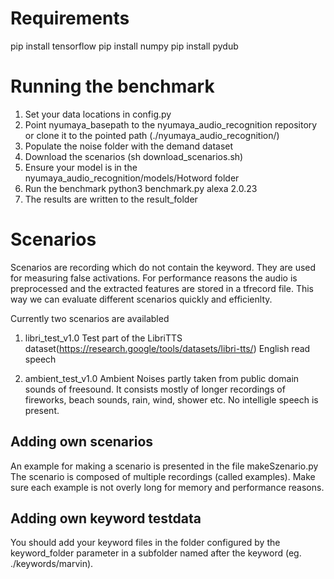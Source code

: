 
# Requirements

pip install tensorflow
pip install numpy
pip install pydub

# Running the benchmark

1. Set your data locations in config.py
2. Point nyumaya_basepath to the nyumaya_audio_recognition repository
 or clone it to the pointed path (./nyumaya_audio_recognition/)
3. Populate the noise folder with the demand dataset
4. Download the scenarios (sh download_scenarios.sh)
5. Ensure your model is in the nyumaya_audio_recognition/models/Hotword folder
6. Run the benchmark python3 benchmark.py alexa 2.0.23
7. The results are written to the result_folder


# Scenarios

Scenarios are recording which do not contain the keyword. 
They are used for measuring false activations. For performance
reasons the audio is preprocessed and the extracted features are
stored in a tfrecord file. This way we can evaluate different scenarios
quickly and efficienlty.

Currently two scenarios are availabled

1. libri_test_v1.0
Test part of the LibriTTS dataset(https://research.google/tools/datasets/libri-tts/)
English read speech

2. ambient_test_v1.0
Ambient Noises partly taken from public domain sounds of freesound. It consists
mostly of longer recordings of fireworks, beach sounds, rain, wind, shower etc.
No intelligle speech is present.

## Adding own scenarios

An example for making a scenario is presented in the file makeSzenario.py
The scenario is composed of multiple recordings (called examples). Make sure
each example is not overly long for memory and performance reasons.


## Adding own keyword testdata

You should add your keyword files in the folder configured by the keyword_folder
parameter in a subfolder named after the keyword (eg. ./keywords/marvin).

